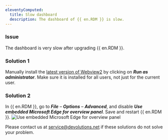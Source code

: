 ```yaml
---
eleventyComputed:
  title: Slow dashboard
  description: The dashboard of {{ en.RDM }} is slow.
---
```

### Issue

The dashboard is very slow after upgrading {{ en.RDM }}.

### Solution 1

Manually install the [latest version of Webview2](https://developer.microsoft.com/en-us/microsoft-edge/webview2/) by clicking on ***Run as administrator***. Make sure it is installed for all users, not just for the current user.

### Solution 2

In {{ en.RDM }}, go to ***File*** – ***Options*** – ***Advanced***, and disable ***Use embedded Microsoft Edge for overview panel***.
Save and restart {{ en.RDM }}.
![Use embedded Microsoft Edge for overview panel](https://webdevolutions.blob.core.windows.net/docs/en/kb/KB6160.png)  

Please contact us at [service@devolutions.net](service@devolutions.net) if these solutions do not solve your problem.
